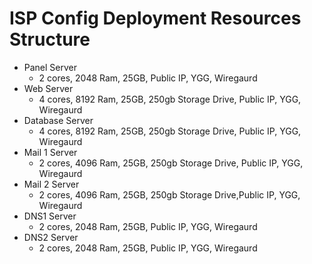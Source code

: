 # ISP Config Deployment Resources Structure 

- Panel Server 
	- 2 cores, 2048 Ram, 25GB, Public IP, YGG, Wiregaurd 
- Web Server 
	- 4 cores, 8192 Ram, 25GB, 250gb Storage Drive, Public IP, YGG, Wiregaurd 
- Database Server 
	- 4 cores, 8192 Ram, 25GB, 250gb Storage Drive, Public IP, YGG, Wiregaurd 
- Mail 1 Server 
	- 2 cores, 4096 Ram, 25GB, 250gb Storage Drive, Public IP, YGG, Wiregaurd 
- Mail 2 Server 
	- 2 cores, 4096 Ram, 25GB, 250gb Storage Drive,Public IP, YGG, Wiregaurd 
- DNS1 Server 
	- 2 cores, 2048 Ram, 25GB, Public IP, YGG, Wiregaurd 
- DNS2 Server 
	- 2 cores, 2048 Ram, 25GB, Public IP, YGG, Wiregaurd 
